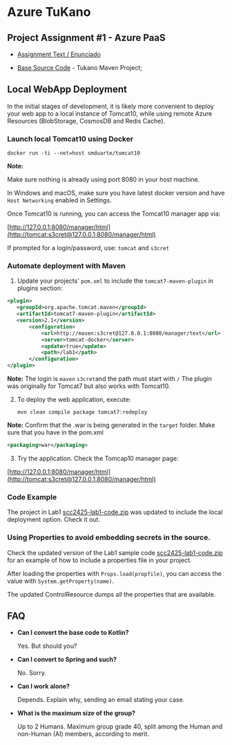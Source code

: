 # Azure TuKano
## Project Assignment #1 - Azure PaaS

* [Assignment Text / Enunciado](scc2425-proj1-tukano)

* [Base Source Code](https://github.com/smduarte/scc2425/tree/main/scc2425-tukano)  - Tukano Maven Project;

## Local WebApp Deployment

In the initial stages of development, it is likely more convenient to deploy your web app to a local instance
of Tomcat10, while using remote Azure Resources (BlobStorage, CosmosDB and Redis Cache).

### Launch local Tomcat10 using Docker

`docker run -ti --net=host smduarte/tomcat10`

**Note:** 

Make sure nothing is already using port 8080 in your host machine.

In Windows and macOS, make sure you have latest docker version and have `Host Networking` enabled in Settings.

Once Tomcat10 is running, you can access the Tomcat10 manager app via:

[http://127.0.0.1:8080/manager/html](http://tomcat:s3cret@127.0.0.1:8080/manager/html)

If prompted for a login/password, use: `tomcat` and `s3cret`

### Automate deployment with Maven

1. Update your projects' `pom.xml` to include the `tomcat7-maven-plugin` in plugins section:

```xml
<plugin>
   <groupId>org.apache.tomcat.maven</groupId>
   <artifactId>tomcat7-maven-plugin</artifactId>
   <version>2.1</version>
       <configuration>
           <url>http://maven:s3cret@127.0.0.1:8080/manager/text</url>
           <server>tomcat-docker</server>
           <update>true</update>
           <path>/lab1</path>
       </configuration>
</plugin>
```
**Note:** The login is `maven` `s3cret`and the path must start with `/`
The plugin was originally for Tomcat7 but also works with Tomcat10.

2. To deploy the web application, execute:

   `mvn clean compile package tomcat7:redeploy`

**Note:** Confirm that the .war is being generated in the `target` folder. Make sure
that you have in the pom.xml
```xml
<packaging>war</packaging>
```

3. Try the application. Check the Tomcap10 manager page:

[http://127.0.0.1:8080/manager/html](http://tomcat:s3cret@127.0.0.1:8080/manager/html)


### Code Example 

The project in Lab1 [scc2425-lab1-code.zip](../lab1/scc2425-lab1-code.zip) was updated
to include the local deployment option. Check it out.

### Using Properties to avoid embedding secrets in the source.

Check the updated version of the Lab1 sample code [scc2425-lab1-code.zip](../lab1/scc2425-lab1-code.zip) for an example 
of how to include a properties file in your project.

After loading the properties with `Props.load(propfile)`, you can access the value
with `System.getProperty(name)`.

The updated ControlResource dumps all the properties that are available.

## FAQ

+ **Can I convert the base code to Kotlin?**
  
  Yes. But should you?

+ **Can I convert to Spring and such?**
  
  No. Sorry.

+ **Can I work alone?**
  
  Depends. Explain why, sending an email stating your case.

+ **What is the maximum size of the group?**
  
  Up to 2 Humans. Maximum group grade 40, split among the Human and non-Human (AI) members, according to merit. 

